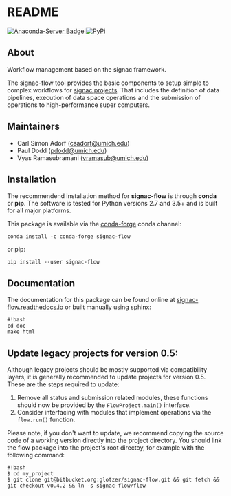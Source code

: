 # README

[![Anaconda-Server Badge](https://anaconda.org/conda-forge/signac-flow/badges/version.svg)](https://anaconda.org/conda-forge/signac-flow)
[![PyPi](https://img.shields.io/pypi/v/signac-flow.svg)](https://img.shields.io/pypi/v/signac-flow.svg)

## About

Workflow management based on the signac framework.

The signac-flow tool provides the basic components to setup simple to complex workflows for [signac projects](https://glotzerlab.engin.umich.edu/signac).
That includes the definition of data pipelines, execution of data space operations and the submission of operations to high-performance super computers.

## Maintainers

  * Carl Simon Adorf (csadorf@umich.edu)
  * Paul Dodd (pdodd@umich.edu)
  * Vyas Ramasubramani (vramasub@umich.edu)

## Installation

The recommendend installation method for **signac-flow** is through **conda** or **pip**.
The software is tested for Python versions 2.7 and 3.5+ and is built for all major platforms.

This package is available via the [conda-forge](https://conda-forge.github.io/) conda channel:

`conda install -c conda-forge signac-flow`

or pip:

`pip install --user signac-flow`

## Documentation

The documentation for this package can be found online at [signac-flow.readthedocs.io](https://signac-flow.readthedocs.io/) or built manually using sphinx:
```
#!bash
cd doc
make html
```

## Update legacy projects for version 0.5:

Although legacy projects should be mostly supported via compatibility layers, it is generally recommended to update projects for version 0.5.
These are the steps required to update:

  1. Remove all status and submission related modules, these functions should now be provided by the `FlowProject.main()` interface.
  2. Consider interfacing with modules that implement operations via the `flow.run()` function.

Please note, if you don't want to update, we recommend copying the source code of a working version directly into the project directory.
You should link the flow package into the project's root directoy, for example with the following command:
```
#!bash
$ cd my_project
$ git clone git@bitbucket.org:glotzer/signac-flow.git && git fetch && git checkout v0.4.2 && ln -s signac-flow/flow
```
